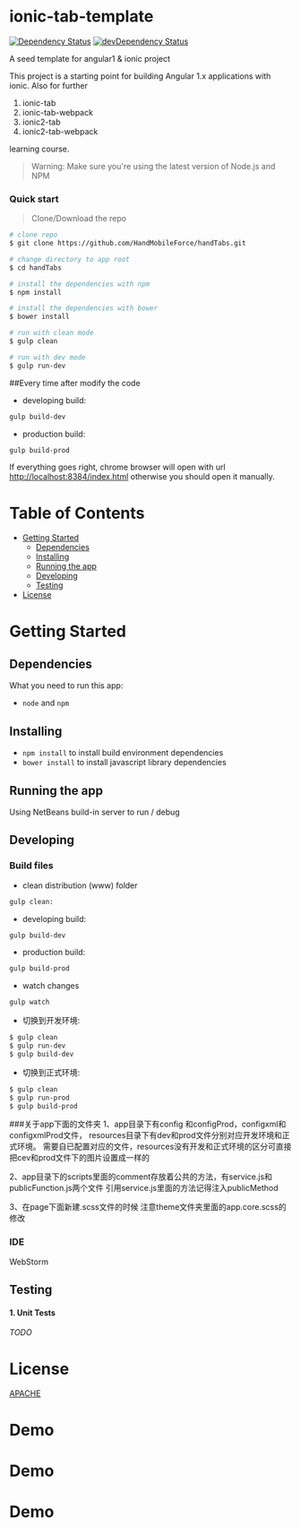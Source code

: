 # ionic-tab-template

[![Dependency Status](https://david-dm.org/snipking/angular1-onsen/status.svg)](https://david-dm.org/snipking/angular1-onsen#info=dependencies) [![devDependency Status](https://david-dm.org/snipking/angular1-onsen/dev-status.svg)](https://david-dm.org/snipking/angular1-onsen#info=devDependencies)

A seed template for angular1 & ionic project

This project is a starting point for building Angular 1.x applications with ionic. Also for further

1. ionic-tab
2. ionic-tab-webpack
3. ionic2-tab
4. ionic2-tab-webpack

learning course.

>Warning: Make sure you're using the latest version of Node.js and NPM

### Quick start

> Clone/Download the repo

```bash
# clone repo
$ git clone https://github.com/HandMobileForce/handTabs.git

# change directory to app root
$ cd handTabs

# install the dependencies with npm
$ npm install

# install the dependencies with bower
$ bower install

# run with clean mode
$ gulp clean

# run with dev mode
$ gulp run-dev


```
##Every time after modify the code

* developing build:
```bash
gulp build-dev
```
* production build:
```bash
gulp build-prod
```

If everything goes right, chrome browser will open with url [http://localhost:8384/index.html](http://localhost:8384/index.html)
otherwise you should open it manually.

# Table of Contents

* [Getting Started](#getting-started)
    * [Dependencies](#dependencies)
    * [Installing](#installing)
    * [Running the app](#running-the-app)
    * [Developing](#developing)
    * [Testing](#testing)
* [License](#license)

# Getting Started

## Dependencies

What you need to run this app:
* `node` and `npm`

## Installing

* `npm install` to install build environment dependencies
* `bower install` to install javascript library dependencies

## Running the app

Using NetBeans build-in server to run / debug

## Developing

### Build files

* clean distribution (www) folder
```bash
gulp clean:
```

* developing build:
```bash
gulp build-dev
```
* production build:
```bash
gulp build-prod
```

* watch changes
```bash
gulp watch
```


* 切换到开发环境:
```bash
$ gulp clean
$ gulp run-dev
$ gulp build-dev
```

* 切换到正式环境:
```bash
$ gulp clean
$ gulp run-prod
$ gulp build-prod
```

###关于app下面的文件夹
1、app目录下有config 和configProd，configxml和configxmlProd文件，
   resources目录下有dev和prod文件分别对应开发环境和正式环境。
   需要自已配置对应的文件，resources没有开发和正式环境的区分可直接把cev和prod文件下的图片设置成一样的

2、app目录下的scripts里面的comment存放着公共的方法，有service.js和publicFunction.js两个文件
   引用service.js里面的方法记得注入publicMethod
   
3、在page下面新建.scss文件的时候    注意theme文件夹里面的app.core.scss的修改

### IDE
WebStorm

## Testing

#### 1. Unit Tests

_TODO_

# License

[APACHE](/LICENSE)
# Demo
# Demo
# Demo
